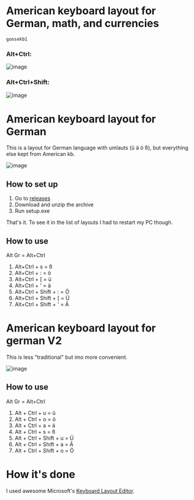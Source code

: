 # American keyboard layout for German, math, and currencies

`goosekb1`

### Alt+Ctrl:

![image](https://user-images.githubusercontent.com/31178401/170087962-757db247-e54e-4f5c-963c-15a7aab0431b.png)

### Alt+Ctrl+Shift:

![image](https://user-images.githubusercontent.com/31178401/170088025-c6695bd8-b224-431d-a03b-895859e82479.png)


# American keyboard layout for German

This is a layout for German language with umlauts (ü ä ö ß), but everything else kept from American kb.

![image](https://user-images.githubusercontent.com/31178401/162408081-cde85062-8df2-4206-91af-4f6231155e35.png)

## How to set up

1. Go to [releases](https://github.com/WhiteBlackGoose/AmericanKeyboardLayoutForGerman/releases)
2. Download and unzip the archive
3. Run setup.exe

That's it. To see it in the list of layouts I had to restart my PC though.

## How to use

Alt Gr = Alt+Ctrl

1. Alt+Ctrl + s = ß
1. Alt+Ctrl + : = ö
1. Alt+Ctrl + [ = ü
1. Alt+Ctrl + ' = ä
1. Alt+Ctrl + Shift + : = Ö
1. Alt+Ctrl + Shift + [ = Ü
1. Alt+Ctrl + Shift + ' = Ä


# American keyboard layout for german V2

This is less "traditional" but imo more convenient.

![image](https://user-images.githubusercontent.com/31178401/162411516-8a2c015d-6fc2-4025-a34f-8ab24e715979.png)

## How to use

Alt Gr = Alt+Ctrl

1. Alt + Ctrl + u = ü
2. Alt + Ctrl + o = ö
3. Alt + Ctrl + a = ä
3. Alt + Ctrl + s = ß
1. Alt + Ctrl + Shift + u = Ü
1. Alt + Ctrl + Shift + a = Ä
1. Alt + Ctrl + Shift + o = Ö

# How it's done

I used awesome Microsoft's [Keyboard Layout Editor](https://www.microsoft.com/en-us/download/details.aspx?id=102134).
